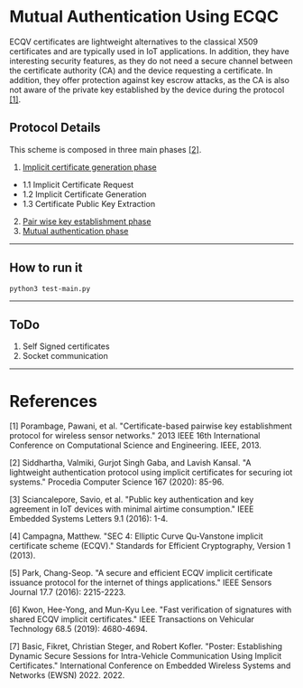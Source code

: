 
# Mutual Authentication Using ECQC  
  
ECQV certificates are lightweight alternatives to the classical X509 certificates and are typically used in IoT applications. In addition, they have interesting security features, as they do not need a secure channel between the certificate authority (CA) and the device requesting a certificate. In addition, they offer protection against key escrow attacks, as the CA is also not aware of the private key established by the device during the protocol [[1]](#1).   
  
  
## Protocol Details  

This scheme is composed in three main phases  [[2]](#2).
1. [Implicit certificate generation phase](img/Phase1.md)
+ 1.1  Implicit Certificate Request  
+ 1.2  Implicit Certificate Generation  
+ 1.3  Certificate Public Key Extraction
2. [Pair wise key establishment phase](img/Phase2.md)   
3. [Mutual authentication phase](img/Phase3.md)  
  
***
## How to run it 
```
python3 test-main.py
```
***
## ToDo
1. Self Signed certificates
2. Socket communication
***
# References  
<a id="1">[1]</a>  Porambage, Pawani, et al. "Certificate-based pairwise key establishment protocol for wireless sensor networks." 2013 IEEE 16th International Conference on Computational Science and Engineering. IEEE, 2013.  

  
<a id="2">[2]</a>  Siddhartha, Valmiki, Gurjot Singh Gaba, and Lavish Kansal. "A lightweight authentication protocol using implicit certificates for securing iot systems." Procedia Computer Science 167 (2020): 85-96.  

  
<a id="3">[3]</a>  Sciancalepore, Savio, et al. "Public key authentication and key agreement in IoT devices with minimal airtime consumption." IEEE Embedded Systems Letters 9.1 (2016): 1-4.  

  
<a id="4">[4]</a>  Campagna, Matthew. "SEC 4: Elliptic Curve Qu-Vanstone implicit certificate scheme (ECQV)." Standards for Efficient Cryptography, Version 1 (2013).  

  
<a id="5">[5]</a>  Park, Chang-Seop. "A secure and efficient ECQV implicit certificate issuance protocol for the internet of things applications." IEEE Sensors Journal 17.7 (2016): 2215-2223.  

  
<a id="6">[6]</a>  Kwon, Hee-Yong, and Mun-Kyu Lee. "Fast verification of signatures with shared ECQV implicit certificates." IEEE Transactions on Vehicular Technology 68.5 (2019): 4680-4694. 
 
  
<a id="7">[7]</a>  Basic, Fikret, Christian Steger, and Robert Kofler. "Poster: Establishing Dynamic Secure Sessions for Intra-Vehicle Communication Using Implicit Certificates." International Conference on Embedded Wireless Systems and Networks (EWSN) 2022. 2022.
